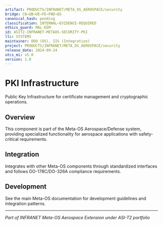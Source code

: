 ```yaml
---
artifact: PRODUCTS/INFRANET/META_OS_AEROSPACE/security
bridge: CB→QB→UE→FE→FWD→QS
canonical_hash: pending
classification: INTERNAL–EVIDENCE-REQUIRED
ethics_guard: MAL-EEM
id: ASIT2-INFRANET-METAOS-SECURITY-PKI
llc: SYSTEMS
maintainer: OOO (OS), IIS (Integration)
project: PRODUCTS/INFRANET/META_OS_AEROSPACE/security
release_date: 2024-09-24
utcs_mi: v5.0
version: 1.0
---
```


# PKI Infrastructure

Public Key Infrastructure for certificate management and cryptographic operations.

## Overview

This component is part of the Meta-OS Aerospace/Defense system, providing specialized functionality for aerospace applications with safety-critical requirements.

## Integration

Integrates with other Meta-OS components through standardized interfaces and follows DO-178C/DO-326A compliance requirements.

## Development

See the main Meta-OS documentation for development guidelines and integration patterns.

---

*Part of INFRANET Meta-OS Aerospace Extension under ASI-T2 portfolio*